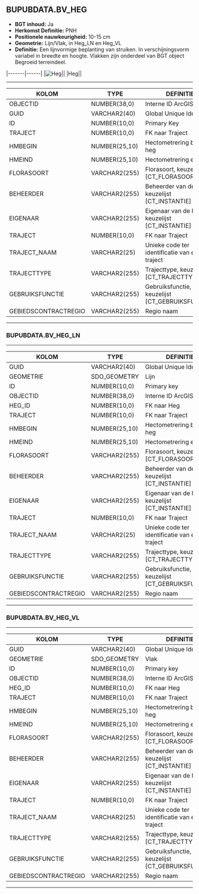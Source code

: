 ﻿## BUPUBDATA.BV_HEG


* __BGT inhoud:__ Ja
* __Herkomst Definitie:__ PNH
* __Positionele nauwkeurigheid:__ 10-15 cm
* __Geometrie:__ Lijn/Vlak, in Heg_LN en Heg_VL
* __Definitie:__ Een lijnvormige beplanting van struiken. In verschijningsvorm variabel in breedte en hoogte. Vlakken zijn onderdeel van BGT object Begroeid terreindeel.

|-------|------|
|![Heg](heg.png)||
|Heg||

***

|KOLOM                               |TYPE              |DEFINITIE|
|------                              |----              |-----    |
|OBJECTID                            |NUMBER(38,0)      |Interne ID ArcGIS|
|GUID                                |VARCHAR2(40)      |Global Unique Identifier|
|ID                                  |NUMBER(10,0)      |Primary Key|
|TRAJECT                             |NUMBER(10,0)      |FK naar Traject|
|HMBEGIN                             |NUMBER(25,10)     |Hectometrering begin heg|
|HMEIND                              |NUMBER(25,10)     |Hectometrering eind heg|
|FLORASOORT                          |VARCHAR2(255)     |Florasoort, keuzelijst [CT_FLORASOORT]|
|BEHEERDER                           |VARCHAR2(255)     |Beheerder van de heg, keuzelijst [CT_INSTANTIE]|
|EIGENAAR                            |VARCHAR2(255)     |Eigenaar van de heg, keuzelijst [CT_INSTANTIE]|
|TRAJECT                             |NUMBER(10,0)      |FK naar Traject|
|TRAJECT_NAAM                        |VARCHAR2(25)      |Unieke code ter identificatie van een traject|
|TRAJECTTYPE                         |VARCHAR2(255)    |Trajecttype, keuzelijst [CT_TRAJECTTYPE]|
|GEBRUIKSFUNCTIE                    |VARCHAR2(255)    |Gebruiksfunctie, keuzelijst [CT_GEBRUIKSFUNCTIE]|
|GEBIEDSCONTRACTREGIO                |VARCHAR2(255)  |Regio naam|

***

### BUPUBDATA.BV_HEG_LN

***

|KOLOM                               |TYPE              |DEFINITIE|
|------                              |----              |-----    |
|GUID                                |VARCHAR2(40)      |Global Unique Identifier|
|GEOMETRIE                           |SDO_GEOMETRY      |Lijn|
|ID                                  |NUMBER(10,0)      |Primary key|
|OBJECTID                            |NUMBER(38,0)      |Interne ID ArcGIS|
|HEG_ID                              |NUMBER(10,0)      |FK naar Heg|
|TRAJECT                             |NUMBER(10,0)      |FK naar Traject|
|HMBEGIN                             |NUMBER(25,10)     |Hectometrering begin heg|
|HMEIND                              |NUMBER(25,10)     |Hectometrering eind heg|
|FLORASOORT                          |VARCHAR2(255)     |Florasoort, keuzelijst [CT_FLORASOORT]|
|BEHEERDER                           |VARCHAR2(255)     |Beheerder van de heg, keuzelijst [CT_INSTANTIE]|
|EIGENAAR                            |VARCHAR2(255)     |Eigenaar van de heg, keuzelijst [CT_INSTANTIE]|
|TRAJECT                             |NUMBER(10,0)      |FK naar Traject|
|TRAJECT_NAAM                        |VARCHAR2(25)      |Unieke code ter identificatie van een traject|
|TRAJECTTYPE                         |VARCHAR2(255)     |Trajecttype, keuzelijst [CT_TRAJECTTYPE]|
|GEBRUIKSFUNCTIE                     |VARCHAR2(255)     |Gebruiksfunctie, keuzelijst [CT_GEBRUIKSFUNCTIE]|
|GEBIEDSCONTRACTREGIO                |VARCHAR2(255)     |Regio naam|

***

### BUPUBDATA.BV_HEG_VL

***

|KOLOM                               |TYPE              |DEFINITIE|
|------                              |----              |-----    |
|GUID                                |VARCHAR2(40)      |Global Unique Identifier|
|GEOMETRIE                           |SDO_GEOMETRY      |Vlak|
|ID                                  |NUMBER(10,0)      |Primary key|
|OBJECTID                            |NUMBER(38,0)      |Interne ID ArcGIS|
|HEG_ID                              |NUMBER(10,0)      |FK naar Heg|
|TRAJECT                             |NUMBER(10,0)      |FK naar Traject|
|HMBEGIN                             |NUMBER(25,10)     |Hectometrering begin heg|
|HMEIND                              |NUMBER(25,10)     |Hectometrering eind heg|
|FLORASOORT                          |VARCHAR2(255)     |Florasoort, keuzelijst [CT_FLORASOORT]|
|BEHEERDER                           |VARCHAR2(255)     |Beheerder van de heg, keuzelijst [CT_INSTANTIE]|
|EIGENAAR                            |VARCHAR2(255)     |Eigenaar van de heg, keuzelijst [CT_INSTANTIE]|
|TRAJECT                             |NUMBER(10,0)      |FK naar Traject|
|TRAJECT_NAAM                        |VARCHAR2(25)      |Unieke code ter identificatie van een traject|
|TRAJECTTYPE                         |VARCHAR2(255)     |Trajecttype, keuzelijst [CT_TRAJECTTYPE]|
|GEBRUIKSFUNCTIE                     |VARCHAR2(255)     |Gebruiksfunctie, keuzelijst [CT_GEBRUIKSFUNCTIE]|
|GEBIEDSCONTRACTREGIO                |VARCHAR2(255)     |Regio naam|

***